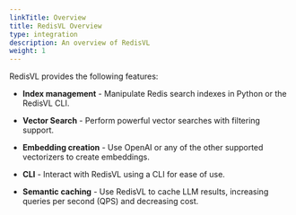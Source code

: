 ```yaml
---
linkTitle: Overview
title: RedisVL Overview
type: integration
description: An overview of RedisVL
weight: 1
---
```


RedisVL provides the following features:

- **Index management** - Manipulate Redis search indexes in Python or the RedisVL CLI.

- **Vector Search** - Perform powerful vector searches with filtering support.

- **Embedding creation** - Use OpenAI or any of the other supported vectorizers to create embeddings.

- **CLI** - Interact with RedisVL using a CLI for ease of use.

- **Semantic caching** - Use RedisVL to cache LLM results, increasing queries per second (QPS) and decreasing cost.
